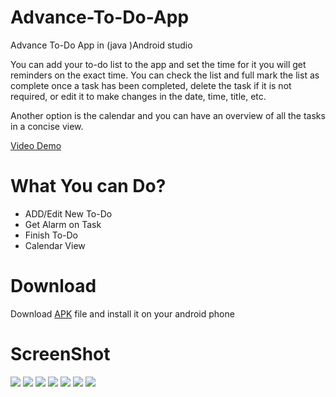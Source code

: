 # Advance-To-Do-App
Advance To-Do App in (java )Android studio

You can add your to-do list to the app and set the time for it you will get reminders on the exact time. You can check the list and full mark the list as complete once a task has been completed, delete the task if it is not required, or edit it to make changes in the date, time, title, etc.

Another option is the calendar and you can have an overview of all the tasks in a concise view.

[Video Demo](https://www.youtube.com/watch?v=gCT5WlTG8aA)



# What You can Do?
- ADD/Edit New To-Do
- Get Alarm on Task
- Finish To-Do 
- Calendar View

# Download

Download [APK](https://github.com/naemazam/Advance-To-Do-App/raw/main/ToDo.apk.1) file and install it on your android phone



# ScreenShot 
![](./img/1.jpg)
![](./img/2.jpg)
![](./img/3.jpg)
![](./img/4.jpg)
![](./img/5.jpg)
![](./img/6.jpg)
![](./img/7.jpg)
